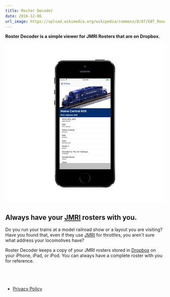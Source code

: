 ```yaml
---
title: Roster Decoder
date: 2016-12-06
url_image: https://upload.wikimedia.org/wikipedia/commons/8/8f/EBT_Roundhouse_1.jpg
---
```


__Roster Decoder is a simple viewer for JMRI Rosters that are on Dropbox.__

![Roster Decoder Screenshot](screenshot1.png)

## Always have your [JMRI](http://jmri.org) rosters with you.

Do you run your trains at a model railroad show or a layout you are visiting? Have you found that, even if they use [JMRI](http://jmri.org) for throttles, you aren't sure what address your locomotives have?

Roster Decoder keeps a copy of your JMRI rosters stored in [Dropbox](https://dropbox.com) on your iPhone, iPad, or iPod. You can always have a complete roster with you for reference.

<a href="https://itunes.apple.com/us/app/roster-decoder/id981671433?mt=8&amp;at=10l7iC" style="display:inline-block;overflow:hidden;background:url(//linkmaker.itunes.apple.com/assets/shared/badges/en-us/appstore-lrg.svg) no-repeat;width:135px;height:40px;background-size:contain;"></a>

- [Privacy Policy](/roster-decoder/privacy)
